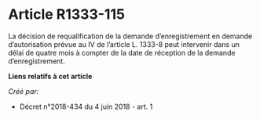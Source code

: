 # Article R1333-115

La décision de requalification de la demande d’enregistrement en demande d’autorisation prévue au IV de l’article L. 1333-8
peut intervenir dans un délai de quatre mois à compter de la date de réception de la demande d’enregistrement.

**Liens relatifs à cet article**

_Créé par_:

  - Décret n°2018-434 du 4 juin 2018 - art. 1
